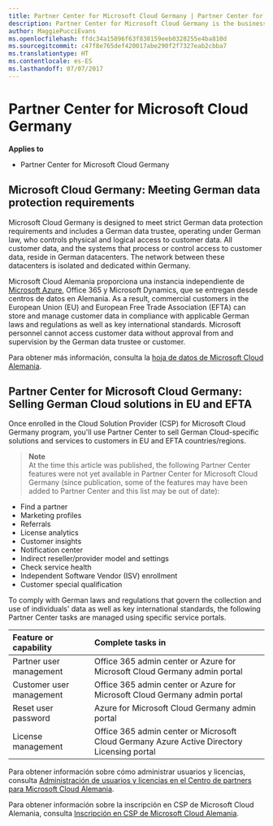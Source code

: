 ```yaml
---
title: Partner Center for Microsoft Cloud Germany | Partner Center for Microsoft Cloud Germany
description: Partner Center for Microsoft Cloud Germany is the business portal for Microsoft partners who want to offer Microsoft cloud solutions to customers in EU and EFTA countries. Microsoft Cloud Germany ensures that your customer data resides in Germany and a designated German data trustee controls access to it. Commercial customers in the European Union (EU) and European Free Trade Association (EFTA) can store and manage customer data in compliance with applicable German laws and regulations as well as key international standards. Microsoft cannot access customer data without approval from and supervision by the German data trustee or customer.
author: MaggiePucciEvans
ms.openlocfilehash: ffdc34a15896f63f838159eeb0328255e4ba810d
ms.sourcegitcommit: c47f8e765def420017abe290f2f7327eab2cbba7
ms.translationtype: HT
ms.contentlocale: es-ES
ms.lasthandoff: 07/07/2017
---
```

# <a name="partner-center-for-microsoft-cloud-germany"></a>Partner Center for Microsoft Cloud Germany

**Applies to**

-  Partner Center for Microsoft Cloud Germany

## <a name="microsoft-cloud-germany-meeting-german-data-protection-requirements"></a>Microsoft Cloud Germany: Meeting German data protection requirements 

Microsoft Cloud Germany is designed to meet strict German data protection requirements and includes a German data trustee, operating under German law, who controls physical and logical access to customer data. All customer data, and the systems that process or control access to customer data, reside in German datacenters. The network between these datacenters is isolated and dedicated within Germany.

Microsoft Cloud Alemania proporciona una instancia independiente de [Microsoft Azure](https://go.microsoft.com/fwlink/?linkid=847992), Office 365 y Microsoft Dynamics, que se entregan desde centros de datos en Alemania. As a result, commercial customers in the European Union (EU) and European Free Trade Association (EFTA) can store and manage customer data in compliance with applicable German laws and regulations as well as key international standards. Microsoft personnel cannot access customer data without approval from and supervision by the German data trustee or customer.

Para obtener más información, consulta la [hoja de datos de Microsoft Cloud Alemania](http://download.microsoft.com/download/6/1/3/613C9ECB-9167-4EF5-B131-3BAD8D8A126C/Microsoft_Cloud_Germany_Datasheet.pdf).

## <a name="partner-center-for-microsoft-cloud-germany-selling-german-cloud-solutions-in-eu-and-efta"></a>Partner Center for Microsoft Cloud Germany: Selling German Cloud solutions in EU and EFTA

Once enrolled in the Cloud Solution Provider (CSP) for Microsoft Cloud Germany program, you'll use Partner Center to sell German Cloud-specific solutions and services to customers in EU and EFTA countries/regions. 

>**Note**<br>
At the time this article was published, the following Partner Center features were not yet available in Partner Center for Microsoft Cloud Germany (since publication, some of the features may have been added to Partner Center and this list may be out of date):

- Find a partner
- Marketing profiles
- Referrals
- License analytics
- Customer insights
- Notification center
- Indirect reseller/provider model and settings
- Check service health
- Independent Software Vendor (ISV) enrollment
- Customer special qualification

To comply with German laws and regulations that govern the collection and use of individuals' data as well as key international standards, the following Partner Center tasks are managed using specific service portals. 

Feature or capability | Complete tasks in
:--- | :---
Partner user management | Office 365 admin center or Azure for Microsoft Cloud Germany admin portal
Customer user management | Office 365 admin center or Azure for Microsoft Cloud Germany admin portal
Reset user password | Azure for Microsoft Cloud Germany admin portal
License management | Office 365 admin center or Microsoft Cloud Germany Azure Active Directory Licensing portal

Para obtener información sobre cómo administrar usuarios y licencias, consulta [Administración de usuarios y licencias en el Centro de partners para Microsoft Cloud Alemania](user-management-in-partner-center-for-microsoft-cloud-germany.md).

Para obtener información sobre la inscripción en CSP de Microsoft Cloud Alemania, consulta [Inscripción en CSP de Microsoft Cloud Alemania](enroll-in-csp-for-microsoft-cloud-germany.md).
